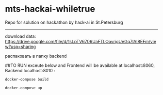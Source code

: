 # mts-hackai-whiletrue
Repo for solution on hackathon by hack-ai in St.Petersburg

---------

download data:
https://drive.google.com/file/d/1sLpTV6706UaFTLOavrigUeGq7lAI8EFm/view?usp=sharing

распаковать в папку backend

##TO RUN exceute below and Frontend will be available at localhost:8060, Backend localhost:8010 :

```docker-compose build```

```docker-compose up```

